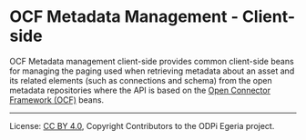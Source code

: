 <!-- SPDX-License-Identifier: CC-BY-4.0 -->
<!-- Copyright Contributors to the ODPi Egeria project. -->

# OCF Metadata Management - Client-side

OCF Metadata management client-side provides common client-side beans for managing the paging used when
retrieving metadata about an asset and its related elements (such as connections and schema)
from the open metadata repositories where the API is based on the
[Open Connector Framework (OCF)](../../../frameworks/open-connector-framework) beans.

----
License: [CC BY 4.0](https://creativecommons.org/licenses/by/4.0/),
Copyright Contributors to the ODPi Egeria project.